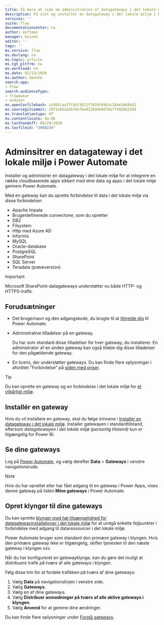 ```yaml
---
title: Få mere at vide om administration af datagateways i det lokale miljø | Microsoft Docs
description: Få vist og installer en datagateway i det lokale miljø i Power Automate.
services: ''
suite: flow
documentationcenter: na
author: msftman
manager: kvivek
editor: ''
tags: ''
ms.service: flow
ms.devlang: na
ms.topic: article
ms.tgt_pltfrm: na
ms.workload: na
ms.date: 02/13/2020
ms.author: deonhe
search.app:
- Flow
search.audienceType:
- flowmaker
- enduser
ms.openlocfilehash: a1d01caa7ffa5f3611f7419fd4b3c384e1b89a52
ms.sourcegitcommit: 2971e852bdb76efbe012b9de8df8e7f492063184
ms.translationtype: HT
ms.contentlocale: da-DK
ms.lasthandoff: 09/29/2020
ms.locfileid: "3900234"
---
```

# <a name="manage-an-on-premises-data-gateway-in-power-automate"></a>Adminsitrer en datagateway i det lokale miljø i Power Automate


Installer og administrer en datagateway i det lokale miljø for at integrere en række cloudbaserede apps sikkert med dine data og apps i det lokale miljø gennem Power Automate.

Med en gateway kan du oprette forbindelse til data i det lokale miljø via disse forbindelser:

* Apache Impala
* Brugerdefinerede connectorer, som du opretter
* DB2
* Filsystem
* Http med Azure AD
* Informix
* MySQL
* Oracle-database
* PostgreSQL
* SharePoint
* SQL Server
* Teradata (prøveversion)

> [!IMPORTANT]
> Microsoft SharePoint-datagateways understøtter nu både HTTP- og HTTPS-trafik.

## <a name="prerequisites"></a>Forudsætninger

* Det brugernavn og den adgangskode, du brugte til at [tilmelde dig](sign-up-sign-in.md) til Power Automate.
* Administrative tilladelser på en gateway.

  Du har som standard disse tilladelser for hver gateway, du installerer. En administrator af en anden gateway kan også tildele dig disse tilladelser for den pågældende gateway.
* En licens, der understøtter gateways. Du kan finde flere oplysninger i afsnittet "Forbindelse" på [siden med priser](https://flow.microsoft.com/pricing/).

> [!TIP]
> Du kan oprette en gateway og en forbindelse i det lokale miljø for [et vilkårligt miljø](environments-overview-maker.md).

## <a name="install-a-gateway"></a>Installér en gateway

Hvis du vil installere en gateway, skal du følge trinnene i [Installer en datagateway i det lokale miljø](/data-integration/gateway/service-gateway-install). Installer gatewayen i standardtilstand, eftersom _datagatewayen i det lokale miljø (personlig tilstand)_ kun er tilgængelig for Power BI.

## <a name="view-your-gateways"></a>Se dine gateways

Log på [Power Automate](https://flow.microsoft.com), og vælg derefter **Data** > **Gateways** i venstre navigationsrude.

> [!NOTE]
> Hvis du har oprettet eller har fået adgang til en gateway i Power Apps, vises denne gateway på listen **Mine gateways** i Power Automate.

## <a name="cluster-your-gateways"></a>Opret klynger til dine gateways

Du kan oprette [klynger med høj tilgængelighed for datagatewayinstallationer i det lokale miljø](/data-integration/gateway/service-gateway-high-availability-clusters) for at undgå enkelte fejlpunkter i forbindelse med adgang til dataressourcer i det lokale miljø.

Power Automate bruger som standard den primære gateway i klyngen. Hvis den primære gateway ikke er tilgængelig, skifter tjenesten til den næste gateway i klyngen osv.

Når du har konfigureret en gatewayklynge, kan du gøre det muligt at distribuere trafik på tværs af alle gateways i klyngen.

Følg disse trin for at fordele trafikken på tværs af dine gateways:

1. Vælg **Data** på navigationslinjen i venstre side.
1. Vælg **Gateways**.
1. Vælg en af dine gateways.
1. Vælg **Distribuer anmodninger på tværs af alle aktive gateways i klyngen**.
1. Vælg **Anvend** for at gemme dine ændringer.

Du kan finde flere oplysninger under [Forstå gateways](gateway-reference.md).

<!-- Image references -->
[1]: ./media/manage-gateway/view-gateways.png
